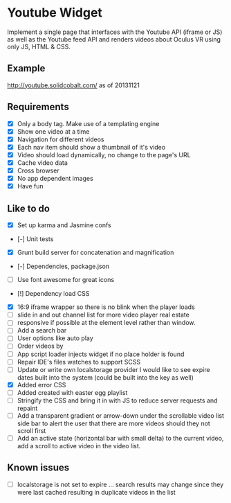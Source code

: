 Youtube Widget
===
Implement a single page that interfaces with the Youtube API (iframe or JS) as well as the
Youtube feed API and renders videos about Oculus VR using only JS, HTML & CSS.

## Example
<http://youtube.solidcobalt.com/> as of 20131121

## Requirements
- [x] Only a body tag. Make use of a templating engine
- [x] Show one video at a time
- [x] Navigation for different videos
- [x] Each nav item should show a thumbnail of it's video
- [x] Video should load dynamically, no change to the page's URL
- [x] Cache video data
- [x] Cross browser
- [x] No app dependent images
- [x] Have fun

## Like to do
- [x] Set up karma and Jasmine confs
- [-] Unit tests
- [x] Grunt build server for concatenation and magnification
- [-] Dependencies, package.json
- [ ] Use font awesome for great icons
- [!] Dependency load CSS
- [x] 16:9 iframe wrapper so there is no blink when the player loads
- [ ] slide in and out channel list for more video player real estate
- [ ] responsive if possible at the element level rather than window.
- [ ] Add a search bar
- [ ] User options like auto play
- [ ] Order videos by
- [ ] App script loader injects widget if no place holder is found
- [ ] Repair IDE's files watches to support SCSS
- [ ] Update or write own localstorage provider I would like to see expire dates built into the system (could be built into the key as well)
- [x] Added error CSS
- [ ] Added created with easter egg playlist
- [ ] Stringify the CSS and bring it in with JS to reduce server requests and repaint
- [ ] Add a transparent gradient or arrow-down under the scrollable video list side bar to alert the user that there are more videos should they not scroll first
- [ ] Add an active state (horizontal bar with small delta) to the current video, add a scroll to active video in the video list.

## Known issues
- [ ] localstorage is not set to expire ... search results may change since they were last cached resulting in duplicate videos in the list


